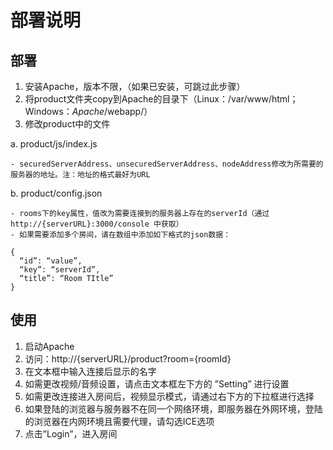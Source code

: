 # 部署说明
## 部署

1. 安装Apache，版本不限，（如果已安装，可跳过此步骤）
2. 将product文件夹copy到Apache的目录下（Linux：/var/www/html； Windows：$Apache$/webapp/）
3. 修改product中的文件

  a. product/js/index.js

    - securedServerAddress、unsecuredServerAddress、nodeAddress修改为所需要的服务器的地址。注：地址的格式最好为URL

  b. product/config.json

    - rooms下的key属性，值改为需要连接到的服务器上存在的serverId（通过 http://{serverURL}:3000/console 中获取）
    - 如果需要添加多个房间，请在数组中添加如下格式的json数据：
```
{
  “id”: “value”,
  “key”: “serverId”,
  “title”: “Room TItle”
}
```

## 使用

1. 启动Apache
2. 访问：http://{serverURL}/product?room={roomId}
3. 在文本框中输入连接后显示的名字
4. 如需更改视频/音频设置，请点击文本框左下方的 ”Setting” 进行设置
5. 如需更改连接进入房间后，视频显示模式，请通过右下方的下拉框进行选择
6. 如果登陆的浏览器与服务器不在同一个网络环境，即服务器在外网环境，登陆的浏览器在内网环境且需要代理，请勾选ICE选项
7. 点击”Login”，进入房间
